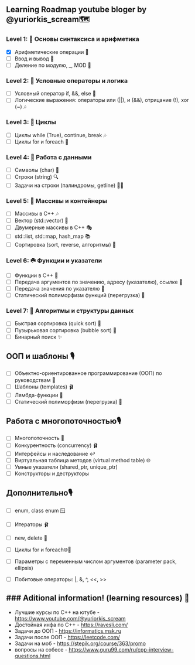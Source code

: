 ## Learning Roadmap youtube bloger by @yuriorkis_scream🗺️


### Level 1: 🌱 Основы синтаксиса и арифметика
- [x] Арифметические операции 🎵
- [ ] Ввод и вывод 💃
- [ ] Деление по модулю, _, MOD 🕺

### Level 2: 🌿 Условные операторы и логика
- [ ] Условный оператор if, &&, else 🎻
- [ ] Логические выражения: операторы или (||), и (&&), отрицание (!), xor (~) 🎶
 
### Level 3: 🍃 Циклы
- [ ] Циклы while (True), continue, break 🎶
- [ ] Циклы for и foreach 🎵

### Level 4: 🌳 Работа с данными
- [ ] Символы (char) 🌲
- [ ] Строки (string) 🔍
- [ ] Задачи на строки (палиндромы, getline) 🚶‍♂️

### Level 5: 🌺 Массивы и контейнеры
- [ ] Массивы в C++ 🎶
- [ ] Вектор (std::vector) 🎼
- [ ] Двумерные массивы в C++ 🎭
- [ ] std::list, std::map, hash_map 📚
- [ ] Сортировка (sort, reverse, алгоритмы) 🤝

### Level 6: ☘️ Функции и указатели
- [ ] Функции в C++ 🎨
- [ ] Передача аргументов по значению, адресу (указателю), ссылке 📝
- [ ] Передача значения по указателю 🧩
- [ ] Статический полиморфизм функций (перегрузка) 🤝

### Level 7: 🌟 Алгоритмы и структуры данных
- [ ] Быстрая сортировка (quick sort) 💃
- [ ] Пузырьковая сортировка (bubble sort) 🕺
- [ ] Бинарный поиск ✨

## ООП и шаблоны 🎙️
- [ ] Объектно-ориентированное программирование (ООП) по руководствам 🎻
- [ ] Шаблоны (templates) 🩰
- [ ] Лямбда-функции 🚀
- [ ] Статический полиморфизм (перегрузка)  🚀

## Работа с многопоточностью🎙️
- [ ] Многопоточность 🤝
- [ ] Конкурентность (concurrency) 🩰
- [ ] Интерфейсы и наследование ↩️
- [ ] Виртуальная таблица методов (virtual method table) 🌐 
- [ ] Умные указатели (shared_ptr, unique_ptr)
- [ ] Конструкторы и деструкторы

## Дополнительно🎙️
- [ ] enum, class enum 🪟
- [ ] Итераторы 🩰
- [ ] new, delete 🤝
- [ ] Циклы for и foreach🌐🚀
- [ ] Параметры с переменным числом аргументов (parameter pack, ellipsis)
- [ ] Побитовые операторы: |, &, ^, <<, >>

 

## ### Aditional information! (learning resources)  🤝
- Лучшие курсы по С++ на ютубе - https://www.youtube.com/@yuriorkis_scream
- Достойная инфа по С++ - https://ravesli.com/
- Задачи до ООП - https://informatics.msk.ru
- Задачи после ООП - https://leetcode.com/
- Задачи на моб - https://stepik.org/course/363/promo
- вопросы на собесе - https://www.guru99.com/ru/cpp-interview-questions.html

